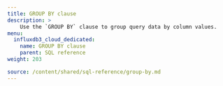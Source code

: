```yaml
---
title: GROUP BY clause
description: > 
    Use the `GROUP BY` clause to group query data by column values.
menu:
  influxdb3_cloud_dedicated:
    name: GROUP BY clause
    parent: SQL reference
weight: 203

source: /content/shared/sql-reference/group-by.md
---
```


<!-- 
The content of this page is at /content/shared/sql-reference/group-by.md
-->

